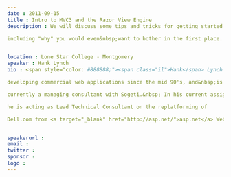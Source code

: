 ```yaml
---
date : 2011-09-15
title : Intro to MVC3 and the Razor View Engine
description : We will discuss some tips and tricks for getting started with MVC,
including "why" you would even&nbsp;want to bother in the first place.

location : Lone Star College - Montgomery
speaker : Hank Lynch
bio : <span style="color: #888888;"><span class="il">Hank</span> Lynch has been
developing commercial web applications since the mid 90's, and&nbsp;is
currently a managing consultant with Sogeti.&nbsp; In his current assignment
he is acting as Lead Technical Consultant on the replatforming of
Dell.com from <a target="_blank" href="http://asp.net/">asp.net</a> WebForms to MVC3.</span>

speakerurl : 
email : 
twitter : 
sponsor : 
logo : 
---
```


